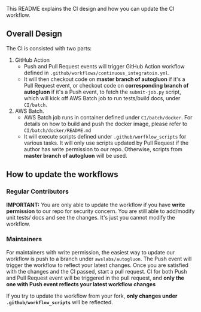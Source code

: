 This README explains the CI design and how you can update the CI workflow.

## Overall Design
The CI is consisted with two parts: 
1. GitHub Action
    * Push and Pull Request events will trigger GitHub Action workflow defined in `.github/workflows/continuous_integratoin.yml`.
    * It will then checkout code on **master branch of autogluon** if it's a Pull Request event, or checkout code on **corresponding branch of autogluon** if it's a Push event, to fetch the `submit-job.py` script, which will kick off AWS Batch job to run tests/build docs, under `CI/batch`.
2. AWS Batch.
    * AWS Batch job runs in container defined under `CI/batch/docker`.
    For details on how to build and push the docker image, please refer to `CI/batch/docker/README.md`
    * It will execute scripts defined under `.github/worfklow_scripts` for various tasks.
    It will only use scripts updated by Pull Request if the author has write permission to our repo. Otherwise, scripts from **master branch of autogluon** will be used.

## How to update the workflows

### Regular Contributors
**IMPORTANT:** You are only able to update the workflow if you have **write permission** to our repo for security concern. You are still able to add/modify unit tests/ docs and see the changes. It's just you cannot modify the workflow.

### Maintainers
For maintainers with write permission, the easiest way to update our workflow is push to a branch under `awslabs/autogluon`.
The Push event will trigger the workflow to reflect your latest changes.
Once you are satisfied with the changes and the CI passed, start a pull request. CI for both Push and Pull Request event will be triggered in the pull request, and **only the one with Push event reflects your latest workflow changes**

If you try to update the workflow from your fork, **only changes under `.github/workflow_scripts`** will be reflected.

